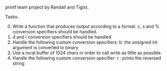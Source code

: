 printf team project by Randall and Tigist.

Tasks:

0. Write a function that produces output according to a format.
	c, s and % conversion specifiers should be handled.
1. d and i conversion specifiers should be handled
2. Handle the following custom conversion specifiers:
	b: the unsigned int argument is converted to binary
4. Use a local buffer of 1024 chars in order to call write as little as possible.
13. Handle the following custom conversion specifier:
	r : prints the reversed string
